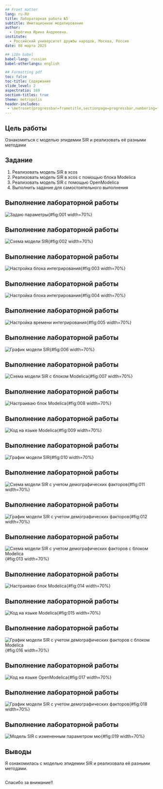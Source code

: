 ```yaml
---
## Front matter
lang: ru-RU
title: Лабораторная работа №5
subtitle: Имитационное моделирование
author:
  - Серёгина Ирина Андреевна.
institute:
  - Российский университет дружбы народов, Москва, Россия
date: 08 марта 2025

## i18n babel
babel-lang: russian
babel-otherlangs: english

## Formatting pdf
toc: false
toc-title: Содержание
slide_level: 2
aspectratio: 169
section-titles: true
theme: metropolis
header-includes:
 - \metroset{progressbar=frametitle,sectionpage=progressbar,numbering=fraction}
---
```


## Цель работы

Ознакомиться с моделью эпидемии SIR и реализовать её разными методами

## Задание

1. Реализовать модель SIR в xcos
2. Реализовать модель SIR в xcos c помощью блока Modelica
3. Реализовать модель SIR с помощью OpenModelica
4. Выполнить задание для самостоятельного выполнения

## Выполнение лабораторной работы

![Задаю параметры](image/1.png){#fig:001 width=70%}

## Выполнение лабораторной работы

![Схема модели SIR](image/2.png){#fig:002 width=70%}

## Выполнение лабораторной работы

![Настройка блока интегрирования](image/3.png){#fig:003 width=70%}

## Выполнение лабораторной работы

![Настройка блока интегрирования](image/4.png){#fig:004 width=70%}

## Выполнение лабораторной работы

![Настройка времени интегрирования](image/5.png){#fig:005 width=70%}

## Выполнение лабораторной работы

![График модели SIR](image/6.png){#fig:006 width=70%}

## Выполнение лабораторной работы

![Схема модели SIR с блоком Modelica](image/7.png){#fig:007 width=70%}

## Выполнение лабораторной работы

![Настраиваю блок Modelica](image/8.png){#fig:008 width=70%}

## Выполнение лабораторной работы

![Код на языке Modelica](image/9.png){#fig:009 width=70%}

## Выполнение лабораторной работы

![График модели SIR](image/10.png){#fig:010 width=70%}

## Выполнение лабораторной работы

![Схема модели SIR с учетом демографических факторов](image/11.png){#fig:011 width=70%}

## Выполнение лабораторной работы

![График модели SIR с учетом демографических факторов](image/12.png){#fig:012 width=70%}

## Выполнение лабораторной работы

![Схема модели SIR с учетом демографических факторов с блоком Modelica](image/13.png){#fig:013 width=70%}

## Выполнение лабораторной работы

![Настраиваю блок Modelica](image/14.png){#fig:014 width=70%}

## Выполнение лабораторной работы

![Код на языке Modelica](image/15.png){#fig:015 width=70%}

## Выполнение лабораторной работы

![График модели SIR с учетом демографических факторов с блоком Modelica](image/16.png){#fig:016 width=70%}

## Выполнение лабораторной работы

![Код на языке OpenModelica](image/17.png){#fig:017 width=70%}

## Выполнение лабораторной работы

![График модели SIR с учетом демографических факторов](image/18.png){#fig:018 width=70%}

## Выполнение лабораторной работы

![Модель SIR с измененным параметром мю](image/19.png){#fig:019 width=70%}


## Выводы

Я ознакомилась с моделью эпидемии SIR и реализовала её разными методами.

## 

Спасибо за внимание!!

